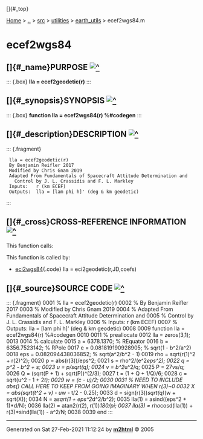 []{#_top}

<div>

[Home](../../../../index.html) \> [..](#) \> [src](#) \> [utilities](#)
\> [earth_utils](index.html) \> ecef2wgs84.m

</div>

# ecef2wgs84

## []{#_name}PURPOSE [![\^](../../../../up.png)](#_top)

::: {.box}
**lla = ecef2geodetic(r)**
:::

## []{#_synopsis}SYNOPSIS [![\^](../../../../up.png)](#_top)

::: {.box}
**function lla = ecef2wgs84(r) %\#codegen**
:::

## []{#_description}DESCRIPTION [![\^](../../../../up.png)](#_top)

::: {.fragment}
``` {.comment}
 lla = ecef2geodetic(r)
 By Benjamin Reifler 2017
 Modified by Chris Gnam 2019
 Adapted From Fundamentals of Spacecraft Attitude Determination and
   Control by J. L. Crassidis and F. L. Markley
 Inputs:   r (km ECEF)
 Outputs:  lla = [lam phi h]' (deg & km geodetic)
```
:::

## []{#_cross}CROSS-REFERENCE INFORMATION [![\^](../../../../up.png)](#_top)

This function calls:

This function is called by:

-   [eci2wgs84](eci2wgs84.html "function lla = eci2wgs84(r, eci2ecef)"){.code}
    lla = eci2geodetic(r,JD,coefs)

## []{#_source}SOURCE CODE [![\^](../../../../up.png)](#_top)

::: {.fragment}
    0001 % lla = ecef2geodetic(r)
    0002 % By Benjamin Reifler 2017
    0003 % Modified by Chris Gnam 2019
    0004 % Adapted From Fundamentals of Spacecraft Attitude Determination and
    0005 %   Control by J. L. Crassidis and F. L. Markley
    0006 % Inputs:   r (km ECEF)
    0007 % Outputs:  lla = [lam phi h]' (deg & km geodetic)
    0008 
    0009 function lla = ecef2wgs84(r) %#codegen
    0010 
    0011 % preallocate
    0012 lla = zeros(3,1);
    0013 
    0014 % calculate
    0015 a = 6378.1370;              % REquator
    0016 b = 6356.7523142;           % RPole
    0017 e = 0.081819190928905;      % sqrt(1 - b^2/a^2)
    0018 eps = 0.082094438036852;    % sqrt(a^2/b^2 - 1)
    0019 rho = sqrt(r(1)^2 + r(2)^2);
    0020 p = abs(r(3))/eps^2;
    0021 s = rho^2/(e^2*eps^2);
    0022 q = p^2 - b^2 + s;
    0023 u = p/sqrt(q);
    0024 v = b^2*u^2/q;
    0025 P = 27*v*s/q;
    0026 Q = (sqrt(P + 1) + sqrt(P))^(2/3);
    0027 t = (1 + Q + 1/Q)/6;
    0028 c = sqrt(u^2 - 1 + 2*t);
    0029 w = (c - u)/2;
    0030 
    0031 % NEED TO INCLUDE abs() CALL HERE TO KEEP FROM GOING IMAGINARY WHEN r(3)~0
    0032 X = abs(sqrt(t^2 + v) - u*w - t/2 - 0.25);
    0033 d = sign(r(3))*sqrt(q)*(w + sqrt(X));
    0034 N = a*sqrt(1 + eps^2*d^2/b^2);
    0035 lla(1) = asind((eps^2 + 1)*d/N);
    0036 lla(2) = atan2(r(2), r(1))*180/pi;
    0037 lla(3) = rho*cosd(lla(1)) + r(3)*sind(lla(1)) - a^2/N;
    0038 
    0039 end
:::

------------------------------------------------------------------------

Generated on Sat 27-Feb-2021 11:12:24 by
**[m2html](http://www.artefact.tk/software/matlab/m2html/ "Matlab Documentation in HTML")**
© 2005
